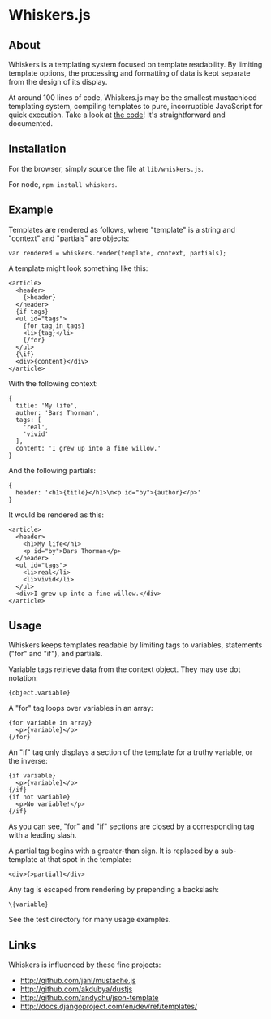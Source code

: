Whiskers.js
===========

About
-----

Whiskers is a templating system focused on template readability.  By limiting
template options, the processing and formatting of data is kept separate from 
the design of its display.

At around 100 lines of code, Whiskers.js may be the smallest mustachioed
templating system, compiling templates to pure, incorruptible JavaScript for
quick execution.  Take a look at [the code][code]!  It's straightforward and 
documented.

[code]: https://github.com/gsf/whiskers.js/blob/master/lib/whiskers.js


Installation
------------

For the browser, simply source the file at `lib/whiskers.js`.

For node, `npm install whiskers`.


Example
-------

Templates are rendered as follows, where "template" is a string and "context"
and "partials" are objects:

    var rendered = whiskers.render(template, context, partials);

A template might look something like this:

    <article>
      <header>
        {>header}
      </header>
      {if tags}
      <ul id="tags">
        {for tag in tags}
        <li>{tag}</li>
        {/for}
      </ul>
      {\if}
      <div>{content}</div>
    </article>

With the following context:

    {
      title: 'My life',
      author: 'Bars Thorman',
      tags: [
        'real',
        'vivid'
      ],
      content: 'I grew up into a fine willow.'
    }

And the following partials:

    {
      header: '<h1>{title}</h1>\n<p id="by">{author}</p>'
    }

It would be rendered as this:

    <article>
      <header>
        <h1>My life</h1>
        <p id="by">Bars Thorman</p>
      </header>
      <ul id="tags">
        <li>real</li>
        <li>vivid</li>
      </ul>
      <div>I grew up into a fine willow.</div>
    </article>


Usage
-----

Whiskers keeps templates readable by limiting tags to variables, statements 
("for" and "if"), and partials.

Variable tags retrieve data from the context object.  They may use dot 
notation:

    {object.variable}

A "for" tag loops over variables in an array:

    {for variable in array}
      <p>{variable}</p>
    {/for}

An "if" tag only displays a section of the template for a truthy variable, or
the inverse:

    {if variable}
      <p>{variable}</p>
    {/if}
    {if not variable}
      <p>No variable!</p>
    {/if}

As you can see, "for" and "if" sections are closed by a corresponding tag with
a leading slash. 

A partial tag begins with a greater-than sign.  It is replaced by a
sub-template at that spot in the template:

    <div>{>partial}</div>

Any tag is escaped from rendering by prepending a backslash:

    \{variable}

See the test directory for many usage examples.


Links
-----

Whiskers is influenced by these fine projects:

* <http://github.com/janl/mustache.js>
* <http://github.com/akdubya/dustjs>
* <http://github.com/andychu/json-template>
* <http://docs.djangoproject.com/en/dev/ref/templates/>
